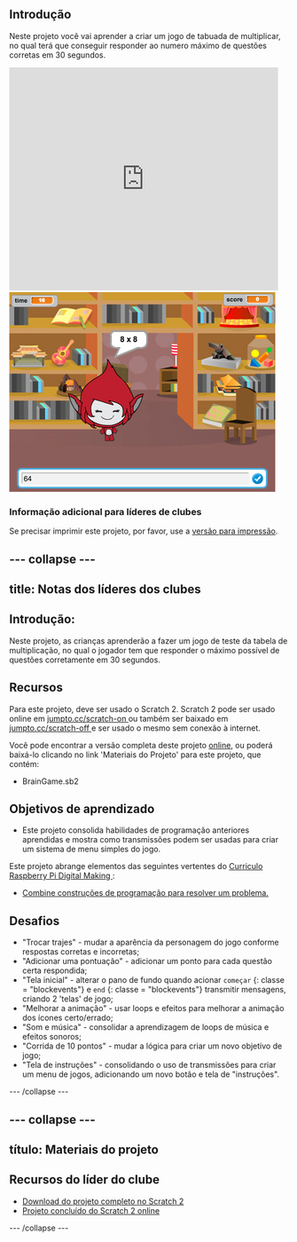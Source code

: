 ## Introdução

Neste projeto você vai aprender a criar um jogo de tabuada de multiplicar, no qual terá que conseguir responder ao numero máximo de questões corretas em 30 segundos.

<div class="scratch-preview">
  <iframe allowtransparency="true" width="485" height="402" src="https://scratch.mit.edu/projects/embed/42225768/?autostart=false" frameborder="0"></iframe>
  <img src="images/brain-final.png">
</div>

### Informação adicional para líderes de clubes

Se precisar imprimir este projeto, por favor, use a [versão para impressão](https://projects.raspberrypi.org/en/projects/brain-game/print).

## \--- collapse \---

## title: Notas dos líderes dos clubes

## Introdução:

Neste projeto, as crianças aprenderão a fazer um jogo de teste da tabela de multiplicação, no qual o jogador tem que responder o máximo possível de questões corretamente em 30 segundos.

## Recursos

Para este projeto, deve ser usado o Scratch 2. Scratch 2 pode ser usado online em [jumpto.cc/scratch-on ](http://jumpto.cc/scratch-on)ou também ser baixado em [jumpto.cc/scratch-off ](http://jumpto.cc/scratch-off)e ser usado o mesmo sem conexão à internet.

Você pode encontrar a versão completa deste projeto [ online](http://scratch.mit.edu/projects/42225768/#editor), ou poderá baixá-lo clicando no link 'Materiais do Projeto' para este projeto, que contém:

* BrainGame.sb2

## Objetivos de aprendizado

* Este projeto consolida habilidades de programação anteriores aprendidas e mostra como transmissões podem ser usadas para criar um sistema de menu simples do jogo.

Este projeto abrange elementos das seguintes vertentes do [ Curriculo Raspberry Pi Digital Making ](http://rpf.io/curriculum):

* [Combine construções de programação para resolver um problema.](https://www.raspberrypi.org/curriculum/programming/builder)

## Desafios

* "Trocar trajes" - mudar a aparência da personagem do jogo conforme respostas corretas e incorretas;
* "Adicionar uma pontuação" - adicionar um ponto para cada questão certa respondida;
* "Tela inicial" - alterar o pano de fundo quando acionar `começar` {: classe = "blockevents"} e `end` {: classe = "blockevents"} transmitir mensagens, criando 2 'telas' de jogo;
* "Melhorar a animação" - usar loops e efeitos para melhorar a animação dos ícones certo/errado;
* "Som e música" - consolidar a aprendizagem de loops de música e efeitos sonoros;
* "Corrida de 10 pontos" - mudar a lógica para criar um novo objetivo de jogo;
* "Tela de instruções" - consolidando o uso de transmissões para criar um menu de jogos, adicionando um novo botão e tela de "instruções".

\--- /collapse \---

## \--- collapse \---

## título: Materiais do projeto

## Recursos do líder do clube

* [Download do projeto completo no Scratch 2](resources/BrainGame.sb2)
* [Projeto concluído do Scratch 2 online](http://scratch.mit.edu/projects/42225768/#editor)

\--- /collapse \---